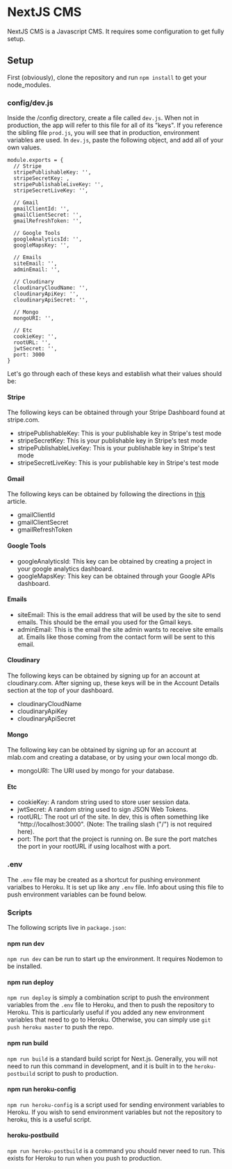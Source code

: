 # NextJS CMS
NextJS CMS is a Javascript CMS. It requires some configuration to get fully setup.

## Setup
First (obviously), clone the repository and run `npm install` to get your node_modules.

### config/dev.js
Inside the /config directory, create a file called `dev.js`. When not in production, the app will refer to this file for all of its "keys". If you reference the sibling file `prod.js`, you will see that in production, environment variables are used. In `dev.js`, paste the following object, and add all of your own values.

    module.exports = {
      // Stripe
      stripePublishableKey: '',
      stripeSecretKey: ,
      stripePublishableLiveKey: '',
      stripeSecretLiveKey: '',

      // Gmail
      gmailClientId: '',
      gmailClientSecret: '',
      gmailRefreshToken: '',

      // Google Tools
      googleAnalyticsId: '',
      googleMapsKey: '',

      // Emails
      siteEmail: '',
      adminEmail: '',

      // Cloudinary
      cloudinaryCloudName: '',
      cloudinaryApiKey: '',
      cloudinaryApiSecret: '',

      // Mongo
      mongoURI: '',

      // Etc
      cookieKey: '',
      rootURL: '',
      jwtSecret: '',
      port: 3000
    }

Let's go through each of these keys and establish what their values should be:

#### Stripe
The following keys can be obtained through your Stripe Dashboard found at stripe.com.
* stripePublishableKey: This is your publishable key in Stripe's test mode
* stripeSecretKey: This is your publishable key in Stripe's test mode
* stripePublishableLiveKey: This is your publishable key in Stripe's test mode
* stripeSecretLiveKey: This is your publishable key in Stripe's test mode

#### Gmail
The following keys can be obtained by following the directions in [this](https://medium.com/@nickroach_50526/sending-emails-with-node-js-using-smtp-gmail-and-oauth2-316fe9c790a1 "this") article.
* gmailClientId
* gmailClientSecret
* gmailRefreshToken

#### Google Tools
* googleAnalyticsId: This key can be obtained by creating a project in your google analytics dashboard.
* googleMapsKey: This key can be obtained through your Google APIs dashboard.

#### Emails
* siteEmail: This is the email address that will be used by the site to send emails. This should be the email you used for the Gmail keys.
* adminEmail: This is the email the site admin wants to receive site emails at. Emails like those coming from the contact form will be sent to this email.

#### Cloudinary
The following keys can be obtained by signing up for an account at cloudinary.com. After signing up, these keys will be in the Account Details section at the top of your dashboard.
* cloudinaryCloudName
* cloudinaryApiKey
* cloudinaryApiSecret

#### Mongo
The following key can be obtained by signing up for an account at mlab.com and creating a database, or by using your own local mongo db.
* mongoURI: The URI used by mongo for your database.

#### Etc
* cookieKey: A random string used to store user session data.
* jwtSecret: A random string used to sign JSON Web Tokens.
* rootURL: The root url of the site. In dev, this is often something like "http://localhost:3000". (Note: The trailing slash ("/") is not required here).
*  port: The port that the project is running on. Be sure the port matches the port in your rootURL if using localhost with a port.

### .env
The `.env` file may be created as a shortcut for pushing environment varialbes to Heroku. It is set up like any `.env` file. Info about using this file to push environment variables can be found below.

### Scripts
The following scripts live in `package.json`:

#### npm run dev
`npm run dev` can be run to start up the environment. It requires Nodemon to be installed.

#### npm run deploy
`npm run deploy` is simply a combination script to push the environment variables from the `.env` file to Heroku, and then to push the repository to Heroku. This is particularly useful if you added any new environment variables that need to go to Heroku. Otherwise, you can simply use `git push heroku master` to push the repo.

#### npm run build
`npm run build` is a standard build script for Next.js. Generally, you will not need to run this command in development, and it is built in to the `heroku-postbuild` script to push to production.

#### npm run heroku-config
`npm run heroku-config` is a script used for sending environment variables to Heroku. If you wish to send environment variables but not the repository to heroku, this is a useful script.

#### heroku-postbuild
`npm run heroku-postbuild` is a command you should never need to run. This exists for Heroku to run when you push to production.
